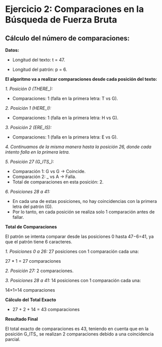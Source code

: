 # Ejercicio 2: Comparaciones en la Búsqueda de Fuerza Bruta

## Cálculo del número de comparaciones:

**Datos:**

- Longitud del texto: t = 47.

- Longitud del patrón: p = 6.

**El algoritmo va a realizar comparaciones desde cada posición del texto:**

*1. Posición 0 (THERE_):*

- Comparaciones: 1 (falla en la primera letra: T vs G).

*2. Posición 1 (HERE_I):*

- Comparaciones: 1 (falla en la primera letra: H vs G).

*3. Posición 2 (ERE_IS):*

- Comparaciones: 1 (falla en la primera letra: E vs G).

*4. Continuamos de la misma manera hasta la posición 26, donde cada intento falla en la primera letra.*

*5. Posición 27 (G_ITS_):*

- Comparación 1: G vs G → Coincide.
- Comparación 2: _ vs A → Falla.
- Total de comparaciones en esta posición: 2.

*6. Posiciones 28 a 41:*

- En cada una de estas posiciones, no hay coincidencias con la primera letra del patrón (G).
- Por lo tanto, en cada posición se realiza solo 1 comparación antes de fallar.

**Total de Comparaciones**

El patrón se intenta comparar desde las posiciones 0 hasta 47−6=41, ya que el patrón tiene 6 caracteres.

*1. Posiciones 0 a 26:* 27 posiciones con 1 comparación cada una:

27 * 1 = 27 comparaciones

*2. Posición 27:* 2 comparaciones.

*3. Posiciones 28 a 41:* 14 posiciones con 1 comparación cada una:

14×1=14 comparaciones

**Cálculo del Total Exacto**

- 27 + 2 + 14 = 43 comparaciones

**Resultado Final**

El total exacto de comparaciones es 43, teniendo en cuenta que en la posición G_ITS_ se realizan 2 comparaciones debido a una coincidencia parcial.